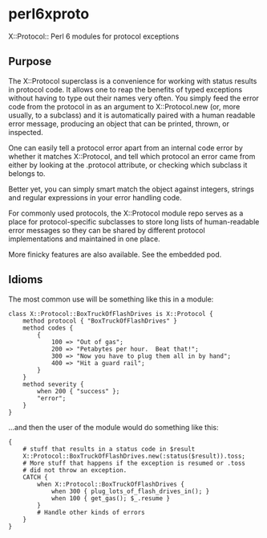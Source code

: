 perl6xproto
========

X::Protocol:: Perl 6 modules for protocol exceptions


## Purpose

The X::Protocol superclass is a convenience for working with status results
in protocol code.  It allows one to reap the benefits of typed exceptions
without having to type out their names very often.  You simply feed the
error code from the protocol in as an argument to X::Protocol.new (or,
more usually, to a subclass) and it is automatically paired with a human
readable error message, producing an object that can be printed, thrown,
or inspected.

One can easily tell a protocol error apart from an internal code error
by whether it matches X::Protocol, and tell which protocol an error came
from either by looking at the .protocol attribute, or checking which
subclass it belongs to.

Better yet, you can simply smart match the object against integers, strings
and regular expressions in your error handling code.

For commonly used protocols, the X::Protocol module repo serves as a place
for protocol-specific subclasses to store long lists of human-readable
error messages so they can be shared by different protocol implementations
and maintained in one place.

More finicky features are also available.  See the embedded pod.


## Idioms

The most common use will be something like this in a module:

    class X::Protocol::BoxTruckOfFlashDrives is X::Protocol {
        method protocol { "BoxTruckOfFlashDrives" }
        method codes {
            {
                100 => "Out of gas";
                200 => "Petabytes per hour.  Beat that!";
                300 => "Now you have to plug them all in by hand";
                400 => "Hit a guard rail";
            }
        }
        method severity {
            when 200 { "success" };
            "error";
        }
    }

...and then the user of the module would do something like this:

    {
        # stuff that results in a status code in $result
        X::Protocol::BoxTruckOfFlashDrives.new(:status($result)).toss;
        # More stuff that happens if the exception is resumed or .toss
        # did not throw an exception.
        CATCH {
            when X::Protocol::BoxTruckOfFlashDrives {
                when 300 { plug_lots_of_flash_drives_in(); }
                when 100 { get_gas(); $_.resume }
            }
            # Handle other kinds of errors
        }
    }
